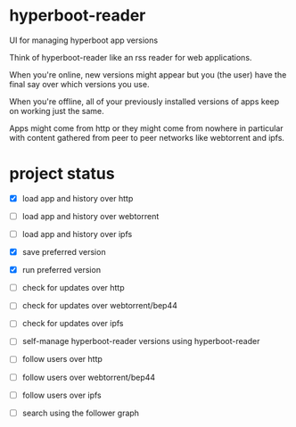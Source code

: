 # hyperboot-reader

UI for managing hyperboot app versions

Think of hyperboot-reader like an rss reader for web applications.

When you're online, new versions might appear but you (the user) have the final
say over which versions you use.

When you're offline, all of your previously installed versions of apps keep on
working just the same.

Apps might come from http or they might come from nowhere in particular with
content gathered from peer to peer networks like webtorrent and ipfs.

# project status

* [X] load app and history over http
* [ ] load app and history over webtorrent
* [ ] load app and history over ipfs
* [X] save preferred version
* [X] run preferred version
* [ ] check for updates over http
* [ ] check for updates over webtorrent/bep44
* [ ] check for updates over ipfs
* [ ] self-manage hyperboot-reader versions using hyperboot-reader
* [ ] follow users over http
* [ ] follow users over webtorrent/bep44
* [ ] follow users over ipfs
* [ ] search using the follower graph

